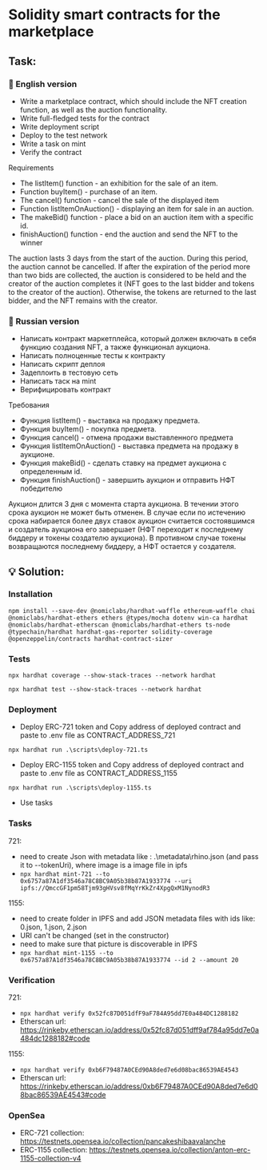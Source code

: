 # Solidity smart contracts for the marketplace

## Task:

### 📝 English version
- Write a marketplace contract, which should include the NFT creation function, as well as the auction functionality.
- Write full-fledged tests for the contract
- Write deployment script
- Deploy to the test network
- Write a task on mint
- Verify the contract

Requirements
- The listItem() function - an exhibition for the sale of an item.
- Function buyItem() - purchase of an item.
- The cancel() function - cancel the sale of the displayed item
- Function listItemOnAuction() - displaying an item for sale in an auction.
- The makeBid() function - place a bid on an auction item with a specific id.
- finishAuction() function - end the auction and send the NFT to the winner

The auction lasts 3 days from the start of the auction. During this period, the auction cannot be cancelled.
If after the expiration of the period more than two bids are collected, the auction is considered to be held and the creator of the auction
completes it (NFT goes to the last bidder and tokens to the creator of the auction).
Otherwise, the tokens are returned to the last bidder, and the NFT remains with the creator.

### 📝 Russian version
- Написать контракт маркетплейса, который должен включать в себя функцию создания NFT, а также функционал аукциона.
- Написать полноценные тесты к контракту
- Написать скрипт деплоя
- Задеплоить в тестовую сеть
- Написать таск на mint
- Верифицировать контракт

Требования
- Функция listItem() - выставка на продажу предмета.
- Функция buyItem() - покупка предмета.
- Функция cancel() - отмена продажи выставленного предмета
- Функция listItemOnAuction() - выставка предмета на продажу в аукционе.
- Функция makeBid() - сделать ставку на предмет аукциона с определенным id.
- Функция finishAuction() - завершить аукцион и отправить НФТ победителю

Аукцион длится 3 дня с момента старта аукциона. В течении этого срока аукцион не может быть отменен.
В случае если по истечению срока набирается более двух ставок аукцион считается состоявшимся и создатель аукциона 
его завершает (НФТ переходит к последнему биддеру и токены создателю аукциона). 
В противном случае токены возвращаются последнему биддеру, а НФТ остается у создателя.
## 💡 Solution:

### Installation
```shell
npm install --save-dev @nomiclabs/hardhat-waffle ethereum-waffle chai @nomiclabs/hardhat-ethers ethers @types/mocha dotenv win-ca hardhat @nomiclabs/hardhat-etherscan @nomiclabs/hardhat-ethers ts-node @typechain/hardhat hardhat-gas-reporter solidity-coverage @openzeppelin/contracts hardhat-contract-sizer
```

### Tests
```shell
npx hardhat coverage --show-stack-traces --network hardhat
```
```shell
npx hardhat test --show-stack-traces --network hardhat
```

### Deployment 
- Deploy ERC-721 token and Copy address of deployed contract and paste to .env file as CONTRACT_ADDRESS_721
```shell
npx hardhat run .\scripts\deploy-721.ts
```

- Deploy ERC-1155 token and Copy address of deployed contract and paste to .env file as CONTRACT_ADDRESS_1155
```shell
npx hardhat run .\scripts\deploy-1155.ts
```

- Use tasks

### Tasks 
721:
- need to create Json with metadata like : .\metadata\rhino.json (and pass it to --tokenUri), where image is a image file in ipfs
- ```npx hardhat mint-721 --to 0x6757a87A1df3546a78C8BC9A05b38b87A1933774 --uri ipfs://QmccGF1pm58Tjm93gHVsv8fMqYrKkZr4XpgQxM1NynodR3```

1155:
- need to create folder in IPFS and add JSON metadata files with ids like: 0.json, 1.json, 2.json
- URI can't be changed (set in the constructor)
- need to make sure that picture is discoverable in IPFS
- ```npx hardhat mint-1155 --to 0x6757a87A1df3546a78C8BC9A05b38b87A1933774 --id 2 --amount 20```

### Verification 

721:
- ```npx hardhat verify 0x52fc87D051dfF9aF784A95dd7E0a484DC1288182```
- Etherscan url: https://rinkeby.etherscan.io/address/0x52fc87d051dff9af784a95dd7e0a484dc1288182#code

1155:
- ```npx hardhat verify 0xb6F79487A0CEd90A8ded7e6d08bac86539AE4543```
- Etherscan url: https://rinkeby.etherscan.io/address/0xb6F79487A0CEd90A8ded7e6d08bac86539AE4543#code

### OpenSea
- ERC-721 collection: https://testnets.opensea.io/collection/pancakeshibaavalanche
- ERC-1155 collection: https://testnets.opensea.io/collection/anton-erc-1155-collection-v4
